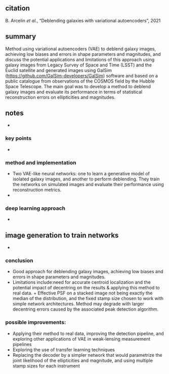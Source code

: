 ## citation
B. Arcelin _et al._, “Deblending galaxies with variational autoencoders”, 2021

## summary
Method using variational autoencoders (VAE) to deblend galaxy images, achieving low biases and errors in shape parameters and magnitudes, and discuss the potential applications and limitations of this approach using galaxy images from Legacy Survey of Space and Time (LSST) and the Euclid satellite and generated images using GalSim (https://github.com/GalSim-developers/GalSim) software and based on a public catalogue from observations of the COSMOS field by the Hubble Space Telescope. The main goal was to develop a method to deblend galaxy images and evaluate its performance in terms of statistical reconstruction errors on ellipticities and magnitudes. 

## notes
- 

### key points
-

###  method and implementation
-  Two VAE-like neural networks: one to learn a generative model of isolated galaxy images, and another to perform deblending. They train the networks on simulated images and evaluate their performance using reconstruction metrics.
-  

### deep learning approach
-

## image generation to train networks
- 

### conclusion
- Good approach for deblending galaxy images, achieving low biases and errors in shape parameters and magnitudes.
- Limitations include:need for accurate centroid localization and the potential impact of decentring on the results & applying this method to real data. + Effective PSF on a stacked image not being exactly the median of the distribution, and the fixed stamp size chosen to work with simple network architectures. Method may degrade with larger decentring errors caused by the associated peak detection algorithm.

### possible improvements:
- Applying their method to real data, improving the detection pipeline, and exploring other applications of VAE in weak-lensing measurement pipelines
- Exploring the use of transfer learning techniques
- Replacing the decoder by a simpler network that would parametrize the joint likelihood of the ellipticities and magnitude, and using multiple stamp sizes for each instrument

